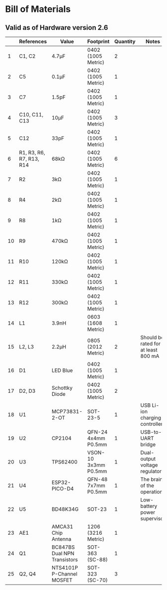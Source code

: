 # Bill of Materials
## Valid as of Hardware version 2.6

|      |References              |Value                       |Footprint           |Quantity|Notes                              |
|------|------------------------|----------------------------|--------------------|--------|-----------------------------------|
|1     |C1, C2                  |4.7μF                       |0402 (1005 Metric)  |2       |                                   |
|2     |C5                      |0.1μF                       |0402 (1005 Metric)  |1       |                                   |
|3     |C7                      |1.5pF                       |0402 (1005 Metric)  |1       |                                   |
|4     |C10, C11, C13           |10μF                        |0402 (1005 Metric)  |3       |                                   |
|5     |C12                     |33pF                        |0402 (1005 Metric)  |1       |                                   |
|6     |R1, R3, R6, R7, R13, R14|68kΩ                        |0402 (1005 Metric)  |6       |                                   |
|7     |R2                      |3kΩ                         |0402 (1005 Metric)  |1       |                                   |
|8     |R4                      |2kΩ                         |0402 (1005 Metric)  |1       |                                   |
|9     |R8                      |1kΩ                         |0402 (1005 Metric)  |1       |                                   |
|10    |R9                      |470kΩ                       |0402 (1005 Metric)  |1       |                                   |
|11    |R10                     |120kΩ                       |0402 (1005 Metric)  |1       |                                   |
|12    |R11                     |330kΩ                       |0402 (1005 Metric)  |1       |                                   |
|13    |R12                     |300kΩ                       |0402 (1005 Metric)  |1       |                                   |
|14    |L1                      |3.9nH                       |0603 (1608 Metric)  |1       |                                   |
|15    |L2, L3                  |2.2μH                       |0805 (2012 Metric)  |2       |Should be rated for at least 800 mA|
|16    |D1                      |LED Blue                    |0402 (1005 Metric)  |1       |                                   |
|17    |D2, D3                  |Schottky Diode              |0402 (1005 Metric)  |2       |                                   |
|18    |U1                      |MCP73831-2-OT               |SOT-23-5            |1       |USB Li-ion charging controller     |
|19    |U2                      |CP2104                      |QFN-24 4x4mm P0.5mm |1       |USB-to-UART bridge                 |
|20    |U3                      |TPS62400                    |VSON-10 3x3mm P0.5mm|1       |Dual-output voltage regulator      |
|21    |U4                      |ESP32-PICO-D4               |QFN-48 7x7mm P0.5mm |1       |The brains of the operation        |
|22    |U5                      |BD48K34G                    |SOT-23              |1       |Low-battery power supervisor       |
|23    |AE1                     |AMCA31 Chip Antenna         |1206 (3216 Metric)  |1       |                                   |
|24    |Q1                      |BC847BS Dual NPN Transistors|SOT-363 (SC-88)     |1       |                                   |
|25    |Q2, Q4                  |NTS4101P P-Channel MOSFET   |SOT-323 (SC-70)     |3       |                                   |
